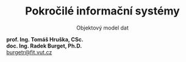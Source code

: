 <!-- .slide: class="title" -->

<div class="logo"></div>
<div class="main">
    <header style="margin-bottom: 1em;">
        <h1>Pokročilé informační systémy</h1>
        <p class="subtitle">Objektový model dat</p>
    </header>
    <p class="author" style="margin: 0"><strong>prof. Ing. Tomáš Hruška, CSc.</strong></p>
    <p class="author" style="margin: 0"><strong>doc. Ing. Radek Burget, Ph.D.</strong><br>
        <a href="mailto:burgetr@fit.vut.cz">burgetr@fit.vut.cz</a>
    </p>
</div>
